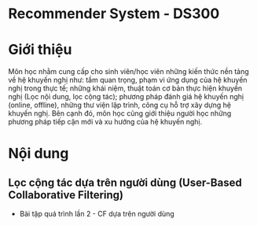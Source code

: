 # Recommender System - DS300
# Giới thiệu
Môn học nhằm cung cấp cho sinh viên/học viên những kiến thức nền tảng về hệ khuyến nghị như: tầm quan trọng, phạm vi ứng dụng của hệ khuyến nghị trong thực tế; những khái niệm, thuật toán cơ bản thực hiện khuyến nghị (Lọc nội dung, lọc cộng tác); phương pháp đánh giá hệ khuyến nghị (online, offline), những thư viện lập trình, công cụ hỗ trợ xây dựng hệ khuyến nghị. Bên cạnh đó, môn học cũng giới thiệu người học những phương pháp tiếp cận mới và xu hướng của hệ khuyến nghị.

# Nội dung
## Lọc cộng tác dựa trên người dùng (User-Based Collaborative Filtering)
- Bài tập quá trình lần 2 - CF dựa trên người dùng